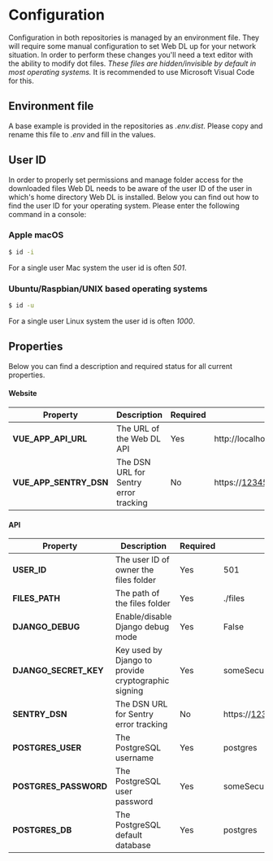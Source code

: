 # Configuration

Configuration in both repositories is managed by an environment file. They will require some manual configuration to set Web DL up for your network situation. In order to perform these changes you'll need a text editor with the ability to modify dot files. _These files are hidden/invisible by default in most operating systems._ It is recommended to use Microsoft Visual Code for this.

## Environment file

 A base example is provided in the repositories as _.env.dist_. Please copy and rename this file to _.env_ and fill in the values.

## User ID

In order to properly set permissions and manage folder access for the downloaded files Web DL needs to be aware of the user ID of the user in which's home directory Web DL is installed. Below you can find out how to find the user ID for your operating system. Please enter the following command in a console:

### Apple macOS

```bash
$ id -i
```
For a single user Mac system the user id is often _501_.

### Ubuntu/Raspbian/UNIX based operating systems

```bash
$ id -u
```
For a single user Linux system the user id is often _1000_.


## Properties

Below you can find a description and required status for all current properties. 

#### Website

| Property               | Description                           | Required | Example                                               |
|------------------------|---------------------------------------|----------|-------------------------------------------------------|
| **VUE_APP_API_URL**    | The URL of the Web DL API             | Yes      | http://localhost:8000/api/                            |
| **VUE_APP_SENTRY_DSN** | The DSN URL for Sentry error tracking | No       | https://1234567890abcdef@12345.ingest.sentry.io/67890 |

#### API

| Property              | Description                                         | Required | Example                                               |
|-----------------------|-----------------------------------------------------|----------|-------------------------------------------------------|
| **USER_ID**           | The user ID of owner the files folder               | Yes      | 501                                                   |
| **FILES_PATH**        | The path of the files folder                        | Yes      | ./files                                               |
| **DJANGO_DEBUG**      | Enable/disable Django debug mode                    | Yes      | False                                                 |
| **DJANGO_SECRET_KEY** | Key used by Django to provide cryptographic signing | Yes      | someSecureDjangoSecretkeyFromhttps://djecrety.ir      |
| **SENTRY_DSN**        | The DSN URL for Sentry error tracking               | No       | https://1234567890abcdef@12345.ingest.sentry.io/67890 |
| **POSTGRES_USER**     | The PostgreSQL username                             | Yes      | postgres                                              |
| **POSTGRES_PASSWORD** | The PostgreSQL user password                        | Yes      | someSecurePW                                          |
| **POSTGRES_DB**       | The PostgreSQL default database                     | Yes      | postgres                                              |
